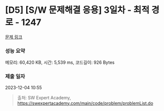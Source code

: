 # [D5] [S/W 문제해결 응용] 3일차 - 최적 경로 - 1247 

[문제 링크](https://swexpertacademy.com/main/code/problem/problemDetail.do?contestProbId=AV15OZ4qAPICFAYD) 

### 성능 요약

메모리: 60,420 KB, 시간: 5,539 ms, 코드길이: 926 Bytes

### 제출 일자

2023-12-04 10:55



> 출처: SW Expert Academy, https://swexpertacademy.com/main/code/problem/problemList.do